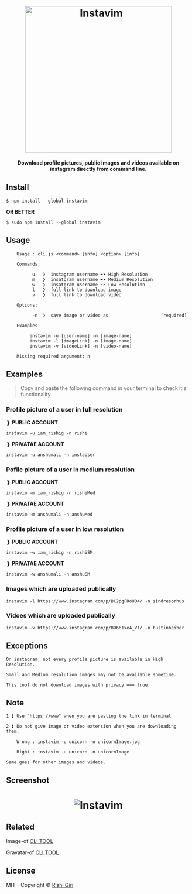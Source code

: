 <h1 align="center">
  <a href="https://www.npmjs.com/package/instavim"><img src="http://rishigiri.com/github/instavim.png" alt="Instavim" width="400"></a>
  <br>
</h1>

<p align="center"><b>Download profile pictures, public images and videos available on instagram directly from command line.</b></p>


## Install

```
$ npm install --global instavim
```
__OR BETTER__
```
$ sudo npm install --global instavim
```

## Usage

```
    Usage : cli.js <command> [info] <option> [info]           

    Commands:

          u   ❱  instagram username ➨➤ High Resolution
          m   ❱  insatgram username ➨➤ Medium Resolution
          w   ❱  insatgram username ➨➤ Low Resolution
          l   ❱  full link to download image
          v   ❱  full link to download video

    Options:

          -n  ❱  save image or video as                    [required]

    Examples:

         instavim -u [user-name] -n [image-name]
         instavim -l [imageLink] -n [image-name]
         instavim -v [videoLink] -n [video-name]

    Missing required argument: n

```
## Examples

> Copy and paste the following command in your terminal to check it's functionality.


### Profile picture of a user in full resolution


❱ __PUBLIC ACCOUNT__

```
instavim -u iam_rishig -n rishi
```
❱ __PRIVATAE ACCOUNT__

```
instavim -u anshumali -n instaUser
```

### Pofile picture of a user in medium resolution

❱ __PUBLIC ACCOUNT__

```
instavim -m iam_rishig -n rishiMed
```
❱ __PRIVATAE ACCOUNT__

```
instavim -m anshumali -n anshuMed
```

### Profile picture of a user in low resolution

❱ __PUBLIC ACCOUNT__

```
instavim -w iam_rishig -n rishiSM
```
❱ __PRIVATAE ACCOUNT__

```
instavim -w anshumali -n anshuSM
```

### Images which are uploaded publically
```
instavim -l https://www.instagram.com/p/BC2pgFRoUO4/ -n sindresorhus
```

### Vidoes which are uploaded publically
```
instavim -v https://www.instagram.com/p/BD661xeA_V1/ -n bustinbeiber
```

## Exceptions


```
On instagram, not every profile picture is available in High Resolution.
```

```
Small and Medium resolution images may not be available sometime.
```

```
This tool do not download images with privacy === true.
```

## Note

```
1 ❱ Use "https://www" when you are pasting the link in terminal
```
```
2 ❱ Do not give image or video extension when you are downloading them.
  
    Wrong : instavim -u unicorn -n unicornImage.jpg

    Right : instavim -u unicorn -n unicornImage

Same goes for other images and videos.
```
## Screenshot

<h1 align="center">
  <img src="http://rishigiri.com/github/instashot.png" alt="Instavim" width=""></a>
</h1>

## Related

Image-of    [ CLI TOOL ](https://github.com/CodeDotJS/image-of)

Gravatar-of [ CLI TOOL ](https://github.com/CodeDotJS/gravatar-of)

## License

MIT - Copyright &copy; [Rishi Giri](http://rishigiri.com)

